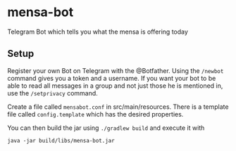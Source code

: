 # mensa-bot
Telegram Bot which tells you what the mensa is offering today

## Setup

Register your own Bot on Telegram with the @Botfather. Using the ```/newbot``` command gives you a token and a username. If you want your bot to be able to read all messages in a group and not just those he is mentioned in, use the ```/setprivacy``` command.

Create a file called ```mensabot.conf``` in src/main/resources. There is a template file called ```config.template``` which has the desired properties.

You can then build the jar using ```./gradlew build``` and execute it with 

```java -jar build/libs/mensa-bot.jar ```
